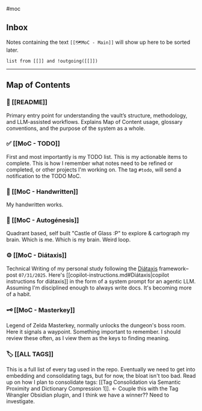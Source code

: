#moc 
## Inbox
Notes containing the text `[[🗺️MoC - Main]]` will show up here to be sorted later.

```dataview
list from [[]] and !outgoing([[]])
```

---

## Map of Contents

### 📖 [[README]]
Primary entry point for understanding the vault’s structure, methodology, and LLM-assisted workflows. Explains Map of Content usage, glossary conventions, and the purpose of the system as a whole.
### ✅ [[MoC - TODO]]
First and most importantly is my TODO list. This is my actionable items to complete. This is how I remember what notes need to be refined or completed, or other projects I'm working on. The tag `#todo`, will send a notification to the TODO MoC.
### 📝 [[MoC - Handwritten]]
My handwritten works.
### 🪽 [[MoC - Autogénesis]]
Quadrant based, self built "Castle of Glass :P" to explore & cartograph my brain. Which is me. Which is my brain. Weird loop. 
### ⚙️ [[MoC - Diátaxis]]
Technical Writing of my personal study following the [Diátaxis](https://diataxis.fr/) framework–post `07/31/2025`. Here's [[copilot-instructions.md#Diátaxis|copilot instructions for diátaxis]] in the form of a system prompt for an agentic LLM. Assuming I'm disciplined enough to always write docs. It's becoming more of a habit.
### 🗝️ [[MoC - Masterkey]]
Legend of Zelda Masterkey, normally unlocks the dungeon's boss room. Here it signals a waypoint. Something important to remember. I should review these often, as I view them as the keys to finding meaning.
### 🏷️ [[ALL TAGS]]
This is a full list of every tag used in the repo. Eventually we need to get into embedding and consolidating tags, but for now, the bloat isn't too bad. Read up on how I plan to consolidate tags: [[Tag Consolidation via Semantic Proximity and Dictionary Compression 1]]. <- Couple this with the Tag Wrangler Obsidian plugin, and I think we have a winner?? Need to investigate.

